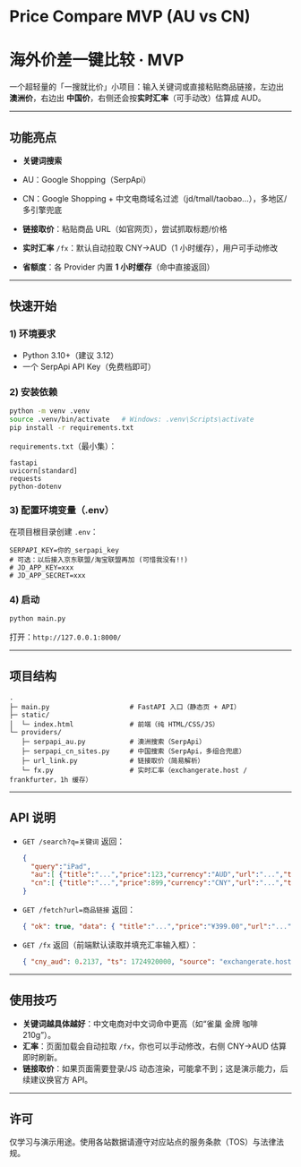 # Price Compare MVP (AU vs CN)
# 海外价差一键比较 · MVP

一个超轻量的「一搜就比价」小项目：输入关键词或直接粘贴商品链接，左边出 **澳洲价**，右边出 **中国价**，右侧还会按**实时汇率**（可手动改）估算成 AUD。

---

## 功能亮点

*  **关键词搜索**

  * AU：Google Shopping（SerpApi）
  * CN：Google Shopping + 中文电商域名过滤（jd/tmall/taobao…），多地区/多引擎兜底
*  **链接取价**：粘贴商品 URL（如官网页），尝试抓取标题/价格
*  **实时汇率** `/fx`：默认自动拉取 CNY→AUD（1 小时缓存），用户可手动修改
*  **省额度**：各 Provider 内置 **1 小时缓存**（命中直接返回）

---

## 快速开始

### 1) 环境要求

* Python 3.10+（建议 3.12）
* 一个 SerpApi API Key（免费档即可）

### 2) 安装依赖

```bash
python -m venv .venv
source .venv/bin/activate   # Windows: .venv\Scripts\activate
pip install -r requirements.txt
```

`requirements.txt`（最小集）：

```
fastapi
uvicorn[standard]
requests
python-dotenv
```

### 3) 配置环境变量（.env）

在项目根目录创建 `.env`：

```
SERPAPI_KEY=你的_serpapi_key
# 可选：以后接入京东联盟/淘宝联盟再加 (可惜我没有!!)
# JD_APP_KEY=xxx
# JD_APP_SECRET=xxx
```

### 4) 启动

```bash
python main.py
```

打开：`http://127.0.0.1:8000/`

---

## 项目结构

```
.
├─ main.py                    # FastAPI 入口（静态页 + API）
├─ static/
│  └─ index.html              # 前端（纯 HTML/CSS/JS）
└─ providers/
   ├─ serpapi_au.py           # 澳洲搜索（SerpApi）
   ├─ serpapi_cn_sites.py     # 中国搜索（SerpApi，多组合兜底）
   ├─ url_link.py             # 链接取价（简易解析）
   └─ fx.py                   # 实时汇率（exchangerate.host / frankfurter，1h 缓存）
```

---

## API 说明

* `GET /search?q=关键词`
  返回：

  ```json
  {
    "query":"iPad",
    "au":[ {"title":"...","price":123,"currency":"AUD","url":"...","thumb":"..."} ],
    "cn":[ {"title":"...","price":899,"currency":"CNY","url":"...","thumb":"..."} ]
  }
  ```

* `GET /fetch?url=商品链接`
  返回：

  ```json
  { "ok": true, "data": { "title":"...","price":"¥399.00","url":"..." } }
  ```

* `GET /fx`
  返回（前端默认读取并填充汇率输入框）：

  ```json
  { "cny_aud": 0.2137, "ts": 1724920000, "source": "exchangerate.host" }
  ```

---

## 使用技巧

* **关键词越具体越好**：中文电商对中文词命中更高（如“雀巢 金牌 咖啡 210g”）。
* **汇率**：页面加载会自动拉取 `/fx`，你也可以手动修改，右侧 CNY→AUD 估算即时刷新。
* **链接取价**：如果页面需要登录/JS 动态渲染，可能拿不到；这是演示能力，后续建议换官方 API。

---

## 许可

仅学习与演示用途。使用各站数据请遵守对应站点的服务条款（TOS）与法律法规。


